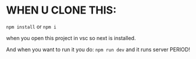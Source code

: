 # WHEN U CLONE THIS:

`npm install` or `npm i`

when you open this project in vsc so next is installed.

And when you want to run it you do: `npm run dev` and it runs server PERIOD!
